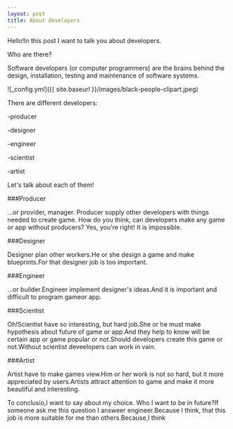 ```yaml
---
layout: post
title: About developers
---
```


Hello!In this post I want to talk you about developers. 

Who are there?


Software developers (or computer programmers) are the brains behind the design, installation, testing and maintenance of software systems.

![_config.yml]({{ site.baseurl }}/images/black-people-clipart.jpeg)

There are different developers:

-producer

-designer

-engineer

-scientist

-artist

Let's talk about each of them!

###Producer

...or provider, manager. Producer supply other developers with things needed to create game. How do you think, can developers make any game or app without producers? Yes, you're right! It is impossible.

###Designer

Designer plan other workers.He or she design a game and make blueprints.For that designer job is too important.

###Engineer

...or builder.Engineer implement designer's ideas.And it is important and difficult to program gameor app.

###Scientist

Oh!Scientist have so interesting, but hard job.She or he must make hypothesis about future of game or app.And they help to know will be certain app or game popular or not.Should developers create this game or not.Without scientist deveelopers can work in vain.

###Artist

Artist have to make games view.Him or her work is not so hard, but it more appreciated by users.Artists attract attention to game and make it more beautiful and interesting.

To conclusio,I want to say about my choice. Who I want to be in future?If someone ask me this question I answeer engineer.Because I think, that this job is more suitable for me than others.Because,I think
